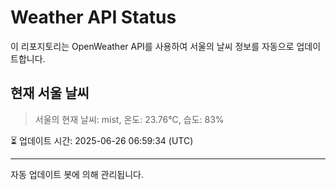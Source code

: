 
# Weather API Status

이 리포지토리는 OpenWeather API를 사용하여 서울의 날씨 정보를 자동으로 업데이트합니다.

## 현재 서울 날씨
> 서울의 현재 날씨: mist, 온도: 23.76°C, 습도: 83%

⏳ 업데이트 시간: 2025-06-26 06:59:34 (UTC)

---
자동 업데이트 봇에 의해 관리됩니다.

